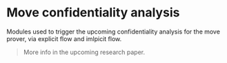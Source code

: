 # Move confidentiality analysis
Modules used to trigger the upcoming confidentiality analysis for the move prover, via explicit flow and imlpicit flow.<br>
> More info in the upcoming research paper.
